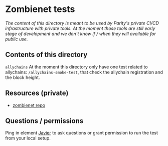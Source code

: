 # Zombienet tests

_The content of this directory is meant to be used by Parity's private CI/CD infrastructure with private tools. At the moment those tools are still early stage of development and we don't know if / when they will available for public use._

## Contents of this directory

`allychains`
    At the moment this directory only have one test related to allychains: `/allychains-smoke-test`, that check the allychain registration and the block height.

## Resources (private)

* [zombienet repo](https://github.com/paritytech/zombienet)

## Questions / permissions

Ping in element [Javier](@javier:matrix.parity.io) to ask questions or grant permission to run the test from your local setup.
